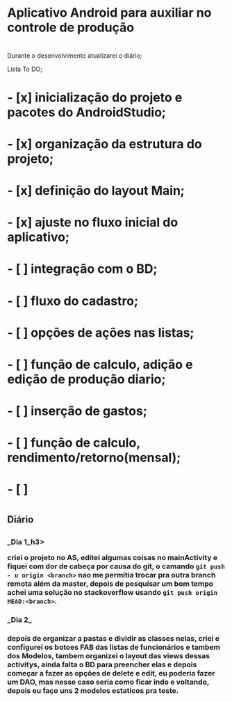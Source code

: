 # <h1> Aplicativo Android para auxiliar no controle de produção<h1>

Durante o desenvolvimento atualizarei o diário;

Lista To DO;
# - [x] inicialização do projeto e pacotes do AndroidStudio;
# - [x] organização da estrutura do projeto;
# - [x] definição do layout Main;
# - [x] ajuste no fluxo inicial do aplicativo;
# - [ ] integração com o BD;
# - [ ] fluxo do cadastro;
# - [ ] opções de ações nas listas;
# - [ ] função de calculo, adição e edição de produção diario;
# - [ ] inserção de gastos;
# - [ ] função de calculo, rendimento/retorno(mensal);
# - [ ]


# <h2>**Diário**<h2>

<h3>_Dia 1_h3>

criei o projeto no AS, editei algumas coisas no mainActivity e fiquei com dor de cabeça por causa
do git, o camando `git push - u origin <branch>` nao me permitia trocar pra outra branch remota além
da master, depois de pesquisar um bom tempo achei uma solução no
stackoverflow usando `git push origin HEAD:<branch>`.

<h3>_Dia 2_<h3>

depois de organizar a pastas e dividir as classes nelas, criei e configurei os botoes FAB das listas
de funcionários e tambem dos Modelos, tambem organizei o layout das views dessas activitys, ainda
falta o BD para preencher elas e depois começar a fazer as opções de delete e edit, eu poderia
fazer um DAO, mas nesse caso seria como ficar indo e voltando, depois eu faço uns 2 modelos
estaticos pra teste.
